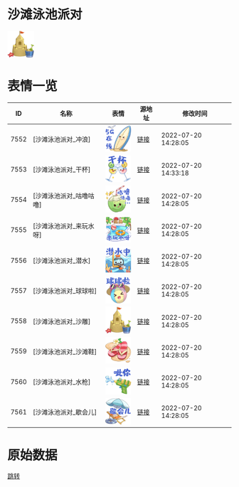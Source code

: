 # 沙滩泳池派对

<img src="./cover.png" height="60" alt="cover" />

# 表情一览

|ID|名称|表情|源地址|修改时间|
|----|----|----|----|----|
|7552|[沙滩泳池派对_冲浪]|<img src="./pic/007552_%5B沙滩泳池派对_冲浪%5D.png" height="60" alt="冲浪"/>|[链接](http://i0.hdslb.com/bfs/emote/c06abb10ecb946adf63859108e56abb101c5442e.png)|2022-07-20 14:28:05|
|7553|[沙滩泳池派对_干杯]|<img src="./pic/007553_%5B沙滩泳池派对_干杯%5D.png" height="60" alt="干杯"/>|[链接](http://i0.hdslb.com/bfs/emote/7a36a61a49afa3f0e4e80c8616608b2d6c4b3c6b.png)|2022-07-20 14:33:18|
|7554|[沙滩泳池派对_咕噜咕噜]|<img src="./pic/007554_%5B沙滩泳池派对_咕噜咕噜%5D.png" height="60" alt="咕噜咕噜"/>|[链接](http://i0.hdslb.com/bfs/emote/4bec81b12f5c3c8a58a883e6a0f56f69960ad2d2.png)|2022-07-20 14:28:05|
|7555|[沙滩泳池派对_来玩水呀]|<img src="./pic/007555_%5B沙滩泳池派对_来玩水呀%5D.png" height="60" alt="来玩水呀"/>|[链接](http://i0.hdslb.com/bfs/emote/c10ad840943c65c2d2d27b2e9718e08d131cbe01.png)|2022-07-20 14:28:05|
|7556|[沙滩泳池派对_潜水]|<img src="./pic/007556_%5B沙滩泳池派对_潜水%5D.png" height="60" alt="潜水"/>|[链接](http://i0.hdslb.com/bfs/emote/27a35f95ea773de2334c4cc6ada3e324f2a5154d.png)|2022-07-20 14:28:05|
|7557|[沙滩泳池派对_球球啦]|<img src="./pic/007557_%5B沙滩泳池派对_球球啦%5D.png" height="60" alt="球球啦"/>|[链接](http://i0.hdslb.com/bfs/emote/b00e2be05d362069a40dacdd5143eea567e85a97.png)|2022-07-20 14:28:05|
|7558|[沙滩泳池派对_沙雕]|<img src="./pic/007558_%5B沙滩泳池派对_沙雕%5D.png" height="60" alt="沙雕"/>|[链接](http://i0.hdslb.com/bfs/emote/2a3332c33e4d6313d9e8c59c102fdc22734cab77.png)|2022-07-20 14:28:05|
|7559|[沙滩泳池派对_沙滩鞋]|<img src="./pic/007559_%5B沙滩泳池派对_沙滩鞋%5D.png" height="60" alt="沙滩鞋"/>|[链接](http://i0.hdslb.com/bfs/emote/94bfc3c2cc8e6ad60f5d77b20cb6a2b9af8d4dd7.png)|2022-07-20 14:28:05|
|7560|[沙滩泳池派对_水枪]|<img src="./pic/007560_%5B沙滩泳池派对_水枪%5D.png" height="60" alt="水枪"/>|[链接](http://i0.hdslb.com/bfs/emote/d9073acef80c1a2eb91c7001f3f1487e7ad2e9e0.png)|2022-07-20 14:28:05|
|7561|[沙滩泳池派对_歇会儿]|<img src="./pic/007561_%5B沙滩泳池派对_歇会儿%5D.png" height="60" alt="歇会儿"/>|[链接](http://i0.hdslb.com/bfs/emote/f8ab0138a5d68b0f77d2e9dbd68cd1aea96c58c3.png)|2022-07-20 14:28:05|

# 原始数据

[跳转](./raw.json)

